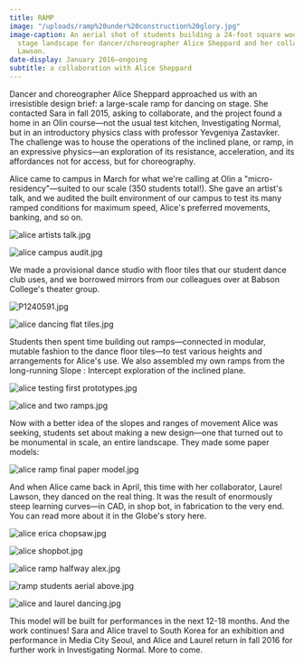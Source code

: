 ```yaml
---
title: RAMP
image: "/uploads/ramp%20under%20construction%20glory.jpg"
image-caption: An aerial shot of students building a 24-foot square wooden ramp, a
  stage landscape for dancer/choreographer Alice Sheppard and her collaborator, Laurel
  Lawson.
date-display: January 2016—ongoing
subtitle: a collaboration with Alice Sheppard
---
```


Dancer and choreographer Alice Sheppard approached us with an irresistible design brief: a large-scale ramp for dancing on stage. She contacted Sara in fall 2015, asking to collaborate, and the project found a home in an Olin course—not the usual test kitchen, Investigating Normal, but in an introductory physics class with professor Yevgeniya Zastavker. The challenge was to house the operations of the inclined plane, or ramp, in an expressive physics—an exploration of its resistance, acceleration, and its affordances not for access, but for choreography. 

Alice came to campus in March for what we're calling at Olin a "micro-residency"—suited to our scale (350 students total!). She gave an artist's talk, and we audited the built environment of our campus to test its many ramped conditions for maximum speed, Alice's preferred movements, banking, and so on.

![alice artists talk.jpg](/uploads/alice%20artists%20talk.jpg)

![alice campus audit.jpg](/uploads/alice%20campus%20audit.jpg)

We made a provisional dance studio with floor tiles that our student dance club uses, and we borrowed mirrors from our colleagues over at Babson College's theater group.

![P1240591.jpg](/uploads/P1240591.jpg)

![alice dancing flat tiles.jpg](/uploads/alice%20dancing%20flat%20tiles.jpg)

Students then spent time building out ramps—connected in modular, mutable fashion to the dance floor tiles—to test various heights and arrangements for Alice's use. We also assembled my own ramps from the long-running Slope : Intercept exploration of the inclined plane.

![alice testing first prototypes.jpg](/uploads/alice%20testing%20first%20prototypes.jpg)

![alice and two ramps.jpg](/uploads/alice%20and%20two%20ramps.jpg)

Now with a better idea of the slopes and ranges of movement Alice was seeking, students set about making a new design—one that turned out to be monumental in scale, an entire landscape. They made some paper models:

![alice ramp final paper model.jpg](/uploads/alice%20ramp%20final%20paper%20model.jpg)

And when Alice came back in April, this time with her collaborator, Laurel Lawson, they danced on the real thing. It was the result of enormously steep learning curves—in CAD, in shop bot, in fabrication to the very end. You can read more about it in the Globe's story here.

![alice erica chopsaw.jpg](/uploads/alice%20erica%20chopsaw.jpg)

![alice shopbot.jpg](/uploads/alice%20shopbot.jpg)

![alice ramp halfway alex.jpg](/uploads/alice%20ramp%20halfway%20alex.jpg)

![ramp students aerial above.jpg](/uploads/ramp%20students%20aerial%20above.jpg)

![alice and laurel dancing.jpg](/uploads/alice%20and%20laurel%20dancing.jpg)

This model will be built for performances in the next 12-18 months. And the work continues! Sara and Alice travel to South Korea for an exhibition and performance in Media City Seoul, and Alice and Laurel return in fall 2016 for further work in Investigating Normal. More to come. 
